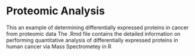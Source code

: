 # Proteomic Analysis
This an example of determining differentially expressed proteins in cancer from proteomic data
The .Rmd file contains the detailed information on performing quantitative analysis of differentially expressed proteins in human cancer via Mass Spectrometey in R
